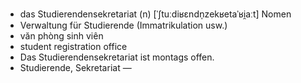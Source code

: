 - das Studierendensekretariat (n)	[ˈʃtuːdiʁɛndn̩zekʁetaˈʁi̯aːt]	Nomen
- Verwaltung für Studierende (Immatrikulation usw.)
- văn phòng sinh viên
- student registration office
- Das Studierendensekretariat ist montags offen.
- Studierende, Sekretariat	—